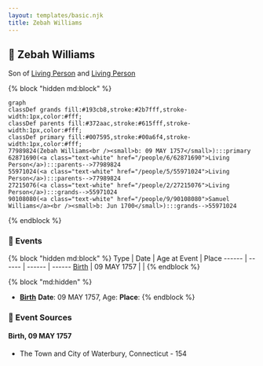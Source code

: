 ```yaml
---
layout: templates/basic.njk
title: Zebah Williams
---
```

## 🔵 Zebah Williams

Son of [Living Person](/people/5/55971024) and [Living Person](/people/6/62871690)

{% block "hidden md:block" %}
```mermaid
graph
classDef grands fill:#193cb8,stroke:#2b7fff,stroke-width:1px,color:#fff;
classDef parents fill:#372aac,stroke:#615fff,stroke-width:1px,color:#fff;
classDef primary fill:#007595,stroke:#00a6f4,stroke-width:1px,color:#fff;
77989824(Zebah Williams<br /><small>b: 09 MAY 1757</small>):::primary
62871690(<a class="text-white" href="/people/6/62871690">Living Person</a>):::parents-->77989824
55971024(<a class="text-white" href="/people/5/55971024">Living Person</a>):::parents-->77989824
27215076(<a class="text-white" href="/people/2/27215076">Living Person</a>):::grands-->55971024
90108080(<a class="text-white" href="/people/9/90108080">Samuel Williams</a><br /><small>b: Jun 1700</small>):::grands-->55971024
```
{% endblock %}

### 📆 Events

{% block "hidden md:block" %}
Type | Date | Age at Event | Place
------ | ------ | ------ | ------
[Birth](#event-event-2) | 09 MAY 1757 |  |
{% endblock %}

{% block "md:hidden" %}
- **[Birth](#event-event-2)**
**Date**: 09 MAY 1757, Age:
**Place**:
{% endblock %}

### 📰 Event Sources

#### <a id="event-event-2"></a> Birth, 09 MAY 1757
* The Town and City of Waterbury, Connecticut  - 154